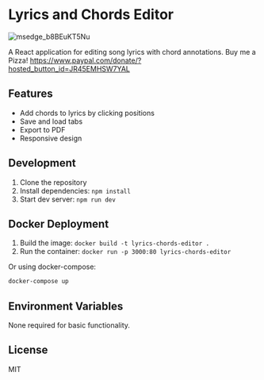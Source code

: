 # Lyrics and Chords Editor
![msedge_b8BEuKT5Nu](https://github.com/user-attachments/assets/138ad571-030b-41d4-a025-58e12d09f0cc)

A React application for editing song lyrics with chord annotations.
Buy me a Pizza! https://www.paypal.com/donate/?hosted_button_id=JR45EMHSW7YAL
## Features

- Add chords to lyrics by clicking positions
- Save and load tabs
- Export to PDF
- Responsive design

## Development

1. Clone the repository
2. Install dependencies: `npm install`
3. Start dev server: `npm run dev`

## Docker Deployment

1. Build the image: `docker build -t lyrics-chords-editor .`
2. Run the container: `docker run -p 3000:80 lyrics-chords-editor`

Or using docker-compose:

```bash
docker-compose up
```

## Environment Variables

None required for basic functionality.

## License

MIT

